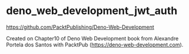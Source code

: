 # deno_web_development_jwt_auth

https://github.com/PacktPublishing/Deno-Web-Development
 
Created on Chapter10 of Deno Web Development book from Alexandre Portela dos Santos with PacktPub (https://deno-web-development.com).
